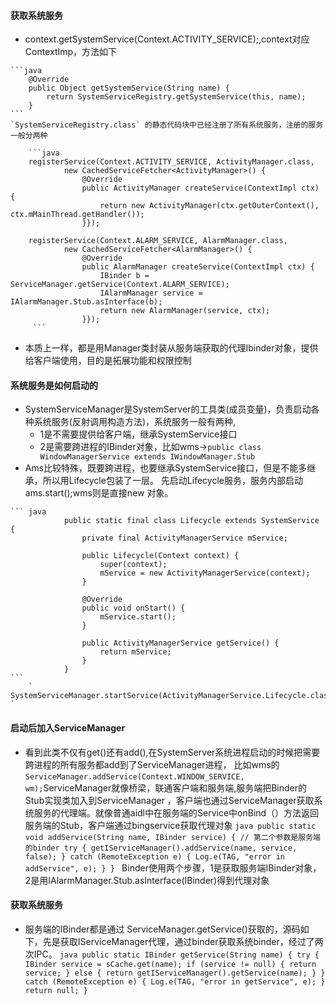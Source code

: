    #### 获取系统服务 
   - context.getSystemService(Context.ACTIVITY_SERVICE);,context对应ContextImp，方法如下
   
    ```java
        @Override
        public Object getSystemService(String name) {
            return SystemServiceRegistry.getSystemService(this, name);
        }   
    ```
    `SystemServiceRegistry.class` 的静态代码块中已经注册了所有系统服务，注册的服务一般分两种
        
        ```java
        registerService(Context.ACTIVITY_SERVICE, ActivityManager.class,
                new CachedServiceFetcher<ActivityManager>() {
                    @Override
                    public ActivityManager createService(ContextImpl ctx) {
                        return new ActivityManager(ctx.getOuterContext(), ctx.mMainThread.getHandler());
                    }});

        registerService(Context.ALARM_SERVICE, AlarmManager.class,
                new CachedServiceFetcher<AlarmManager>() {
                    @Override
                    public AlarmManager createService(ContextImpl ctx) {
                        IBinder b = ServiceManager.getService(Context.ALARM_SERVICE);
                        IAlarmManager service = IAlarmManager.Stub.asInterface(b);
                        return new AlarmManager(service, ctx);
                    }});
         ```
         
  - 本质上一样，都是用Manager类封装从服务端获取的代理Ibinder对象，提供给客户端使用，目的是拓展功能和权限控制
        
  #### 系统服务是如何启动的
   - SystemServiceManager是SystemServer的工具类(成员变量)，负责启动各种系统服务(反射调用构造方法)，系统服务一般有两种,
       - 1是不需要提供给客户端，继承SystemService接口
       - 2是需要跨进程的IBinder对象，比如wms->`public class WindowManagerService extends IWindowManager.Stub`
   - Ams比较特殊，既要跨进程，也要继承SystemService接口，但是不能多继承，所以用Lifecycle包装了一层。
   先启动Lifecycle服务，服务内部启动ams.start();wms则是直接new 对象。
   
    ``` java
                public static final class Lifecycle extends SystemService {
                    private final ActivityManagerService mService;
        
                    public Lifecycle(Context context) {
                        super(context);
                        mService = new ActivityManagerService(context);
                    }
        
                    @Override
                    public void onStart() {
                        mService.start();
                    }
        
                    public ActivityManagerService getService() {
                        return mService;
                    }
                }
    ```
        ` SystemServiceManager.startService(ActivityManagerService.Lifecycle.class).getService() `
        
#### 启动后加入ServiceManager
   
   - 看到此类不仅有get()还有add(),在SystemServer系统进程启动的时候把需要跨进程的所有服务都add到了ServiceManager进程，
           比如wms的 `ServiceManager.addService(Context.WINDOW_SERVICE, wm);`ServiceManager就像桥梁，联通客户端和服务端,服务端把Binder的Stub实现类加入到ServiceManager
           ，客户端也通过ServiceManager获取系统服务的代理端。就像普通aidl中在服务端的Service中onBind（）方法返回服务端的Stub，客户端通过bingservice获取代理对象
           ```java
           public static void addService(String name, IBinder service) { // 第二个参数是服务端的binder
               try {
                   getIServiceManager().addService(name, service, false);
               } catch (RemoteException e) {
                   Log.e(TAG, "error in addService", e);
               }
           }
           ```
   Binder使用两个步骤，1是获取服务端IBinder对象，2是用IAlarmManager.Stub.asInterface(IBinder)得到代理对象
   #### 获取系统服务
   
   - 服务端的IBinder都是通过 ServiceManager.getService()获取的，源码如下，先是获取IServiceManager代理，通过binder获取系统binder，经过了两次IPC。
    ```java
        public static IBinder getService(String name) {
            try {
                IBinder service = sCache.get(name);
                if (service != null) {
                    return service;
                } else {
                    return getIServiceManager().getService(name);
                }
            } catch (RemoteException e) {
                Log.e(TAG, "error in getService", e);
            }
            return null;
        }
    ```